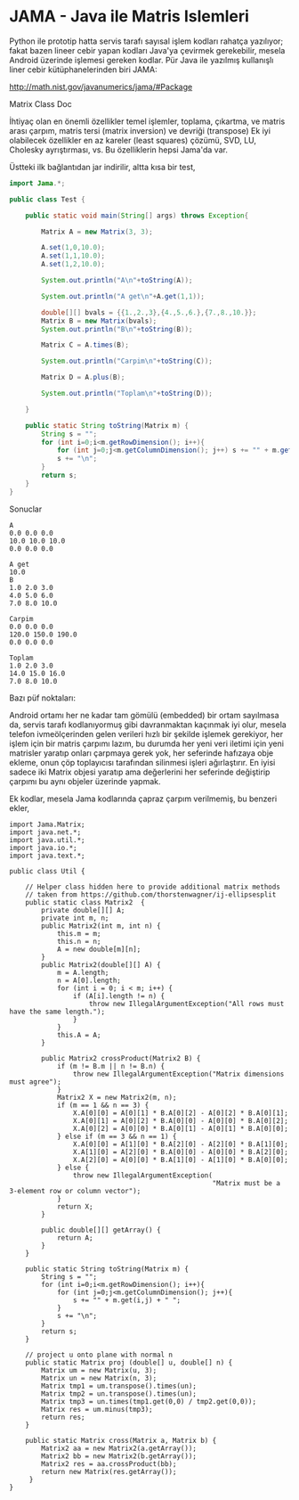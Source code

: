 # JAMA - Java ile Matris Islemleri

Python ile prototip hatta servis tarafı sayısal işlem kodları rahatça
yazılıyor; fakat bazen lineer cebir yapan kodları Java'ya çevirmek
gerekebilir, mesela Android üzerinde işlemesi gereken kodlar. Pür Java
ile yazılmış kullanışlı liner cebir kütüphanelerinden biri JAMA:

http://math.nist.gov/javanumerics/jama/#Package

Matrix Class Doc

İhtiyaç olan en önemli özellikler temel işlemler, toplama, çıkartma,
ve matris arası çarpım, matris tersi (matrix inversion) ve devriği
(transpose) Ek iyi olabilecek özellikler en az kareler (least squares)
çözümü, SVD, LU, Cholesky ayrıştırması, vs. Bu özelliklerin hepsi
Jama'da var.

Üstteki ilk bağlantıdan jar indirilir, altta kısa bir test,

```java
import Jama.*;

public class Test {

    public static void main(String[] args) throws Exception{

        Matrix A = new Matrix(3, 3);

        A.set(1,0,10.0);
        A.set(1,1,10.0);
        A.set(1,2,10.0);

        System.out.println("A\n"+toString(A));

        System.out.println("A get\n"+A.get(1,1));

        double[][] bvals = {{1.,2.,3},{4.,5.,6.},{7.,8.,10.}};
        Matrix B = new Matrix(bvals);
        System.out.println("B\n"+toString(B));

        Matrix C = A.times(B);

        System.out.println("Carpim\n"+toString(C));

        Matrix D = A.plus(B);

        System.out.println("Toplam\n"+toString(D));

    }

    public static String toString(Matrix m) {
        String s = "";
        for (int i=0;i<m.getRowDimension(); i++){
            for (int j=0;j<m.getColumnDimension(); j++) s += "" + m.get(i,j) + " ";
            s += "\n";
        }
        return s;
    }
}
```

Sonuclar

```
A
0.0 0.0 0.0 
10.0 10.0 10.0 
0.0 0.0 0.0 

A get
10.0
B
1.0 2.0 3.0 
4.0 5.0 6.0 
7.0 8.0 10.0 

Carpim
0.0 0.0 0.0 
120.0 150.0 190.0 
0.0 0.0 0.0 

Toplam
1.0 2.0 3.0 
14.0 15.0 16.0 
7.0 8.0 10.0 
```

Bazı püf noktaları:

Android ortamı her ne kadar tam gömülü (embedded) bir ortam sayılmasa
da, servis tarafı kodlanıyormuş gibi davranmaktan kaçınmak iyi olur,
mesela telefon ivmeölçerinden gelen verileri hızlı bir şekilde işlemek
gerekiyor, her işlem için bir matris çarpımı lazım, bu durumda her
yeni veri iletimi için yeni matrisler yaratıp onları çarpmaya gerek
yok, her seferinde hafızaya obje ekleme, onun çöp toplayıcısı
tarafından silinmesi işleri ağırlaştırır. En iyisi sadece iki Matrix
objesi yaratıp ama değerlerini her seferinde değiştirip çarpımı bu
aynı objeler üzerinde yapmak.

Ek kodlar, mesela Jama kodlarında çapraz çarpım verilmemiş, bu benzeri
ekler,

```
import Jama.Matrix;
import java.net.*;
import java.util.*;
import java.io.*;
import java.text.*;

public class Util {

    // Helper class hidden here to provide additional matrix methods
    // taken from https://github.com/thorstenwagner/ij-ellipsesplit
    public static class Matrix2  {
        private double[][] A;
        private int m, n;
        public Matrix2(int m, int n) {
            this.m = m;
            this.n = n;
            A = new double[m][n];
        }
        public Matrix2(double[][] A) {
            m = A.length;
            n = A[0].length;
            for (int i = 0; i < m; i++) {
                if (A[i].length != n) {
                    throw new IllegalArgumentException("All rows must have the same length.");
                }
            }
            this.A = A;
        }

        public Matrix2 crossProduct(Matrix2 B) {
            if (m != B.m || n != B.n) {
                throw new IllegalArgumentException("Matrix dimensions must agree");
            }
            Matrix2 X = new Matrix2(m, n);
            if (m == 1 && n == 3) {
                X.A[0][0] = A[0][1] * B.A[0][2] - A[0][2] * B.A[0][1];
                X.A[0][1] = A[0][2] * B.A[0][0] - A[0][0] * B.A[0][2];
                X.A[0][2] = A[0][0] * B.A[0][1] - A[0][1] * B.A[0][0];
            } else if (m == 3 && n == 1) {
                X.A[0][0] = A[1][0] * B.A[2][0] - A[2][0] * B.A[1][0];
                X.A[1][0] = A[2][0] * B.A[0][0] - A[0][0] * B.A[2][0];
                X.A[2][0] = A[0][0] * B.A[1][0] - A[1][0] * B.A[0][0];
            } else {
                throw new IllegalArgumentException(
                                                   "Matrix must be a 3-element row or column vector");
            }
            return X;
        }

        public double[][] getArray() {
            return A;
        }
    }

    public static String toString(Matrix m) {
        String s = "";
        for (int i=0;i<m.getRowDimension(); i++){
            for (int j=0;j<m.getColumnDimension(); j++){
                s += "" + m.get(i,j) + " ";
            }
            s += "\n";
        }
        return s;
    }

    // project u onto plane with normal n
    public static Matrix proj (double[] u, double[] n) {
        Matrix um = new Matrix(u, 3);
        Matrix un = new Matrix(n, 3);
        Matrix tmp1 = um.transpose().times(un);
        Matrix tmp2 = un.transpose().times(un);
        Matrix tmp3 = un.times(tmp1.get(0,0) / tmp2.get(0,0));
        Matrix res = um.minus(tmp3);
        return res;
    }

    public static Matrix cross(Matrix a, Matrix b) {
        Matrix2 aa = new Matrix2(a.getArray());
        Matrix2 bb = new Matrix2(b.getArray());
        Matrix2 res = aa.crossProduct(bb);
        return new Matrix(res.getArray());
     }
}
```







